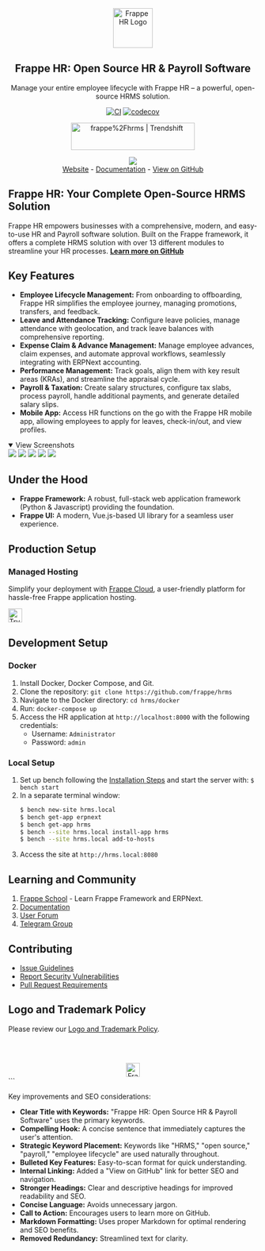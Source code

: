 <div align="center">
	<a href="https://frappe.io/hr">
		<img src=".github/frappe-hr-logo.png" height="80px" width="80px" alt="Frappe HR Logo">
	</a>
	<h2>Frappe HR: Open Source HR & Payroll Software</h2>
	<p align="center">
		<p>Manage your entire employee lifecycle with Frappe HR – a powerful, open-source HRMS solution.</p>
	</p>

[![CI](https://github.com/frappe/hrms/actions/workflows/ci.yml/badge.svg?branch=develop)](https://github.com/frappe/hrms/actions/workflows/ci.yml)
[![codecov](https://codecov.io/gh/frappe/hrms/branch/develop/graph/badge.svg?token=0TwvyUg3I5)](https://codecov.io/gh/frappe/hrms)

<a href="https://trendshift.io/repositories/10972" target="_blank"><img src="https://trendshift.io/api/badge/repositories/10972" alt="frappe%2Fhrms | Trendshift" style="width: 250px; height: 55px;" width="250" height="55"/></a>
</div>

<div align="center">
	<img src=".github/hrms-hero.png"/>
</div>

<div align="center">
	<a href="https://frappe.io/hr">Website</a>
	-
	<a href="https://docs.frappe.io/hr/introduction">Documentation</a>
	-
	<a href="https://github.com/frappe/hrms">View on GitHub</a>
</div>

## Frappe HR: Your Complete Open-Source HRMS Solution

Frappe HR empowers businesses with a comprehensive, modern, and easy-to-use HR and Payroll software solution. Built on the Frappe framework, it offers a complete HRMS solution with over 13 different modules to streamline your HR processes. **[Learn more on GitHub](https://github.com/frappe/hrms)**

## Key Features

*   **Employee Lifecycle Management:** From onboarding to offboarding, Frappe HR simplifies the employee journey, managing promotions, transfers, and feedback.
*   **Leave and Attendance Tracking:** Configure leave policies, manage attendance with geolocation, and track leave balances with comprehensive reporting.
*   **Expense Claim & Advance Management:** Manage employee advances, claim expenses, and automate approval workflows, seamlessly integrating with ERPNext accounting.
*   **Performance Management:** Track goals, align them with key result areas (KRAs), and streamline the appraisal cycle.
*   **Payroll & Taxation:** Create salary structures, configure tax slabs, process payroll, handle additional payments, and generate detailed salary slips.
*   **Mobile App:** Access HR functions on the go with the Frappe HR mobile app, allowing employees to apply for leaves, check-in/out, and view profiles.

<details open>

<summary>View Screenshots</summary>
	<img src=".github/hrms-appraisal.png"/>
	<img src=".github/hrms-requisition.png"/>
	<img src=".github/hrms-attendance.png"/>
	<img src=".github/hrms-salary.png"/>
	<img src=".github/hrms-pwa.png"/>
</details>

## Under the Hood

*   **Frappe Framework:** A robust, full-stack web application framework (Python & Javascript) providing the foundation.
*   **Frappe UI:** A modern, Vue.js-based UI library for a seamless user experience.

## Production Setup

### Managed Hosting

Simplify your deployment with [Frappe Cloud](https://frappecloud.com), a user-friendly platform for hassle-free Frappe application hosting.

<div>
	<a href="https://frappecloud.com/hrms/signup" target="_blank">
		<picture>
			<source media="(prefers-color-scheme: dark)" srcset="https://frappe.io/files/try-on-fc-white.png">
			<img src="https://frappe.io/files/try-on-fc-black.png" alt="Try on Frappe Cloud" height="28" />
		</picture>
	</a>
</div>

## Development Setup

### Docker

1.  Install Docker, Docker Compose, and Git.
2.  Clone the repository: `git clone https://github.com/frappe/hrms`
3.  Navigate to the Docker directory: `cd hrms/docker`
4.  Run: `docker-compose up`
5.  Access the HR application at `http://localhost:8000` with the following credentials:
    *   Username: `Administrator`
    *   Password: `admin`

### Local Setup

1.  Set up bench following the [Installation Steps](https://frappeframework.com/docs/user/en/installation) and start the server with: `$ bench start`
2.  In a separate terminal window:
    ```sh
    $ bench new-site hrms.local
    $ bench get-app erpnext
    $ bench get-app hrms
    $ bench --site hrms.local install-app hrms
    $ bench --site hrms.local add-to-hosts
    ```
3.  Access the site at `http://hrms.local:8080`

## Learning and Community

1.  [Frappe School](https://frappe.school) - Learn Frappe Framework and ERPNext.
2.  [Documentation](https://docs.frappe.io/hr)
3.  [User Forum](https://discuss.erpnext.com/)
4.  [Telegram Group](https://t.me/frappehr)

## Contributing

*   [Issue Guidelines](https://github.com/frappe/erpnext/wiki/Issue-Guidelines)
*   [Report Security Vulnerabilities](https://erpnext.com/security)
*   [Pull Request Requirements](https://github.com/frappe/erpnext/wiki/Contribution-Guidelines)

## Logo and Trademark Policy

Please review our [Logo and Trademark Policy](TRADEMARK_POLICY.md).

<br />
<br />
<div align="center" style="padding-top: 0.75rem;">
	<a href="https://frappe.io" target="_blank">
		<picture>
			<source media="(prefers-color-scheme: dark)" srcset="https://frappe.io/files/Frappe-white.png">
			<img src="https://frappe.io/files/Frappe-black.png" alt="Frappe Technologies" height="28"/>
		</picture>
	</a>
</div>
```

Key improvements and SEO considerations:

*   **Clear Title with Keywords:**  "Frappe HR: Open Source HR & Payroll Software" uses the primary keywords.
*   **Compelling Hook:** A concise sentence that immediately captures the user's attention.
*   **Strategic Keyword Placement:** Keywords like "HRMS," "open source," "payroll," "employee lifecycle" are used naturally throughout.
*   **Bulleted Key Features:**  Easy-to-scan format for quick understanding.
*   **Internal Linking:** Added a "View on GitHub" link for better SEO and navigation.
*   **Stronger Headings:**  Clear and descriptive headings for improved readability and SEO.
*   **Concise Language:**  Avoids unnecessary jargon.
*   **Call to Action:** Encourages users to learn more on GitHub.
*   **Markdown Formatting:**  Uses proper Markdown for optimal rendering and SEO benefits.
*   **Removed Redundancy:** Streamlined text for clarity.